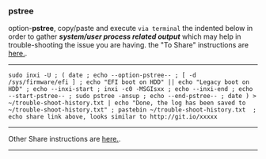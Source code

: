 ### pstree
option-**pstree**, 
copy/paste and execute `via terminal` the indented below in order to gather **_system/user process related output_** which may help in trouble-shooting the issue you are having. the "To Share" instructions are [here.](https://github.com/two-dogs/the-kennel/blob/master/to-share.md).
***
`
sudo inxi -U ;
(
  date ;
  echo --option-pstree-- ;
  [ -d /sys/firmware/efi ] ;
  echo "EFI boot on HDD" || echo "Legacy boot on HDD" ;
  echo --inxi-start ;
  inxi -c0 -MSGIsxx ;
  echo --inxi-end ;
  echo --start-pstree-- ;
  sudo pstree -ansup ;
  echo --end-pstree-- ;
  date
) > ~/trouble-shoot-history.txt | echo "Done, the log has been saved to ~/trouble-shoot-history.txt" ;
pastebin ~/trouble-shoot-history.txt  ; echo share link above, looks similar to http://git.io/xxxxx
`
***
 Other Share instructions are [here.](https://github.com/two-dogs/the-kennel/blob/master/to-share.md).
***
